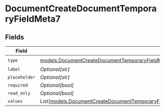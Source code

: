 # DocumentCreateDocumentTemporaryFieldMeta7


## Fields

| Field                                                                                                                                                                                                                          | Type                                                                                                                                                                                                                           | Required                                                                                                                                                                                                                       | Description                                                                                                                                                                                                                    |
| ------------------------------------------------------------------------------------------------------------------------------------------------------------------------------------------------------------------------------ | ------------------------------------------------------------------------------------------------------------------------------------------------------------------------------------------------------------------------------ | ------------------------------------------------------------------------------------------------------------------------------------------------------------------------------------------------------------------------------ | ------------------------------------------------------------------------------------------------------------------------------------------------------------------------------------------------------------------------------ |
| `type`                                                                                                                                                                                                                         | [models.DocumentCreateDocumentTemporaryFieldMetaDocumentsResponse200ApplicationJSONResponseBodyDocumentType](../models/documentcreatedocumenttemporaryfieldmetadocumentsresponse200applicationjsonresponsebodydocumenttype.md) | :heavy_check_mark:                                                                                                                                                                                                             | N/A                                                                                                                                                                                                                            |
| `label`                                                                                                                                                                                                                        | *Optional[str]*                                                                                                                                                                                                                | :heavy_minus_sign:                                                                                                                                                                                                             | N/A                                                                                                                                                                                                                            |
| `placeholder`                                                                                                                                                                                                                  | *Optional[str]*                                                                                                                                                                                                                | :heavy_minus_sign:                                                                                                                                                                                                             | N/A                                                                                                                                                                                                                            |
| `required`                                                                                                                                                                                                                     | *Optional[bool]*                                                                                                                                                                                                               | :heavy_minus_sign:                                                                                                                                                                                                             | N/A                                                                                                                                                                                                                            |
| `read_only`                                                                                                                                                                                                                    | *Optional[bool]*                                                                                                                                                                                                               | :heavy_minus_sign:                                                                                                                                                                                                             | N/A                                                                                                                                                                                                                            |
| `values`                                                                                                                                                                                                                       | List[[models.DocumentCreateDocumentTemporaryFieldMetaValues](../models/documentcreatedocumenttemporaryfieldmetavalues.md)]                                                                                                     | :heavy_minus_sign:                                                                                                                                                                                                             | N/A                                                                                                                                                                                                                            |